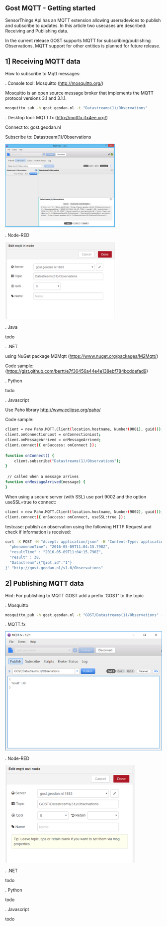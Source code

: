 ## Gost MQTT - Getting started

SensorThings Api has an MQTT extension allowing users/devices to publish and subscribe to updates. In 
this article two usecases are described: Receiving and Publishing data.

In the current release GOST supports MQTT for subscribing/publishing Observations, MQTT support for other entities is planned for future release.  

## 1] Receiving MQTT data

How to subscribe to Mqtt messages:

. Console tool: Mosquitto (http://mosquitto.org/)

Mosquitto is an open source message broker that implements the MQTT protocol versions 3.1 and 3.1.1. 

```sh
mosquitto_sub -h gost.geodan.nl -t "Datastreams(1)/Observations"
```

. Desktop tool: MQTT.fx (http://mqttfx.jfx4ee.org/)

Connect to: gost.geodan.nl

Subscribe to: Datastream(1)/Observations

<img src="images/gost_mqtt_fx.png" width="353">

. Node-RED

<img src="images/mqtt_in.png" width="353">

. Java

todo

. .NET

using NuGet package M2Mqtt (https://www.nuget.org/packages/M2Mqtt/)

Code sample: (https://gist.github.com/bertt/e7f30456a44e4e138ebf784bcddefad9)

. Python

todo

. Javascript

Use Paho library http://www.eclipse.org/paho/

Code sample:

```sh
client = new Paho.MQTT.Client(location.hostname, Number(9001), guid());
client.onConnectionLost = onConnectionLost;
client.onMessageArrived = onMessageArrived;
client.connect({ onSuccess: onConnect });

function onConnect() {
    client.subscribe("Datastreams(1)/Observations");
}

 // called when a message arrives
function onMessageArrived(message) {
}
```

When using a secure server (with SSL) use port 9002 and the option useSSL=true to connect:

```sh
client = new Paho.MQTT.Client(location.hostname, Number(9002), guid());
client.connect({ onSuccess: onConnect, useSSL:true });
```



testcase: publish an observation using the following HTTP Request and check if information is received:

```sh
curl -X POST -H "Accept: application/json" -H "Content-Type: application/json" -d '{
  "phenomenonTime": "2016-05-09T11:04:15.790Z",
  "resultTime" : "2016-05-09T11:04:15.790Z",
  "result" : 38,
  "Datastream":{"@iot.id":"1"}
}' "http://gost.geodan.nl/v1.0/Observations"
```

## 2] Publishing MQTT data

Hint: For publishing to MQTT GOST add a prefix 'GOST' to the topic

. Mosquitto

```sh
mosquitto_pub -h gost.geodan.nl -t "GOST/Datastreams(1)/Observations" -m '{"result" : 38}'
```
. MQTT.fx

<img src="images/mqttfx_pub.png">


. Node-RED

<img src="images/mqtt_out.png">

. .NET

todo 

. Python

todo

. Javascript

todo




